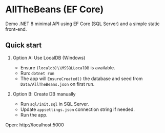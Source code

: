 # AllTheBeans (EF Core)

Demo .NET 8 minimal API using EF Core (SQL Server) and a simple static front-end.

## Quick start

1. Option A: Use LocalDB (Windows)
   - Ensure `(localdb)\\MSSQLLocalDB` is available.
   - Run: `dotnet run`
   - The app will `EnsureCreated()` the database and seed from `Data/AllTheBeans.json` on first run.

2. Option B: Create DB manually
   - Run `sql/init.sql` in SQL Server.
   - Update `appsettings.json` connection string if needed.
   - Run the app.

Open: http://localhost:5000
